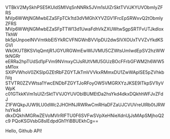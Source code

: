 VTBkV2MySkhPSE5KUldSMlVqSnNNRk5JVm1sUlZrSktTVVJKYUVObmIyZFRS
MVp6WWtjNGMwbEZaSFpTCk1td3dVMGhXYVZGV1FrcEpSRWxvQ2tObmIyZFRS
MVp6WWtjNGMwbEZaSFpTTW13d1UwaFdhVkZXUWtwSgpSRTFvUTJkdloxTkhW
bk5pUnpoelNVVmtkbEl5YkRCVFNGWnBVVlpDU2dwSlVXOUxTVVZvYkdKSGVI
Wk0KUTBKSVlqQmtjR1JGYURGWmEwWlJVMU5CZWtsUmIwdEpSV2hzWWtkNGRr
eERRa2hpTUdSd1pFVm9NVmxyClJsRUtVMU5GUzBOcFFrbGFWM2h6WW5sM1ox
SXlPVWhoV0ZKSlpGZEtRbFZGYTJkTmVVVkxRMmxDU1ZwWAplSE5pZVhkblVq
STVTR0ZZVWtsa1YwcENDbFZGYTJoRFoyOW5VMGRXYzJKSE9ITkpSV1IyVWpK
c01GTkkKVm1sUlZrSktTVVJOYUVOblBUMEtDa2hsYkd4dkxDQkhhWFJvZFdJ
Z1FWQkpJUW9LU0dWc2JHOHNJRWRwCmRHaDFZaUJCVUVreUlRb0tJRWhsYkd4
dkxDQkhiMGRwZEVoMVlrRlFTU0F6SVFwSVpXeHNieXdnUjJsMApSMjhoQ2c9
PQoKSGVsbG8sIEdpdGh1YiBBUEkhCg==

Hello, Github API!

